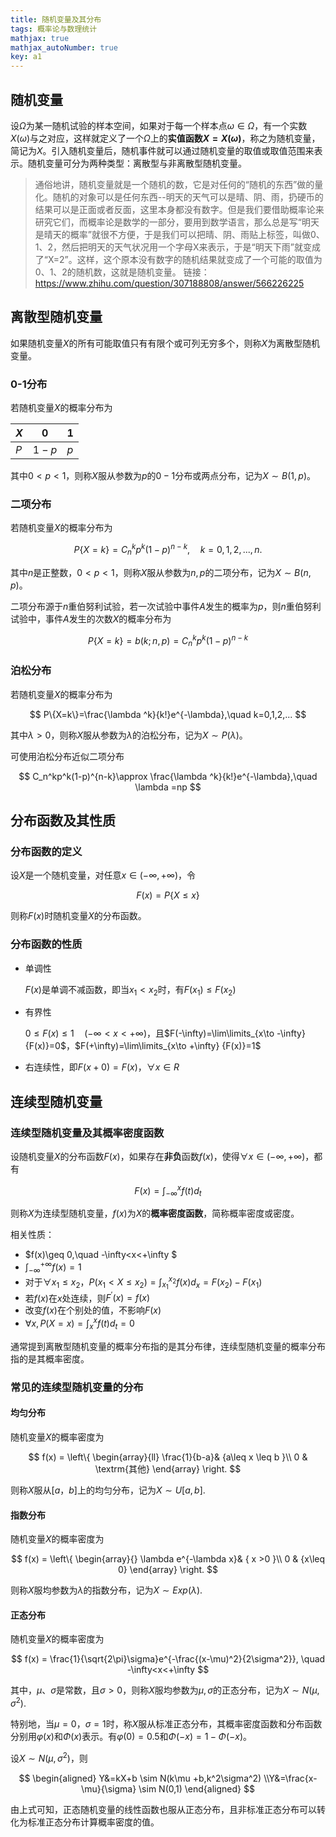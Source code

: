 ```yaml
---
title: 随机变量及其分布
tags: 概率论与数理统计
mathjax: true
mathjax_autoNumber: true
key: a1
---
```


## 随机变量

设$\Omega$为某一随机试验的样本空间，如果对于每一个样本点$\omega \in \Omega$，有一个实数$X(\omega)$与之对应，这样就定义了一个$\Omega$上的**实值函数$X=X(\omega)$**，称之为随机变量，简记为$X$。引入随机变量后，随机事件就可以通过随机变量的取值或取值范围来表示。随机变量可分为两种类型：离散型与非离散型随机变量。

> 通俗地讲，随机变量就是一个随机的数，它是对任何的“随机的东西”做的量化。随机的对象可以是任何东西--明天的天气可以是晴、阴、雨，扔硬币的结果可以是正面或者反面，这里本身都没有数字。但是我们要借助概率论来研究它们，而概率论是数学的一部分，要用到数学语言，那么总是写“明天是晴天的概率”就很不方便，于是我们可以把晴、阴、雨贴上标签，叫做0、1、2，然后把明天的天气状况用一个字母X来表示，于是“明天下雨”就变成了“X=2”。这样，这个原本没有数字的随机结果就变成了一个可能的取值为0、1、2的随机数，这就是随机变量。
> 链接：https://www.zhihu.com/question/307188808/answer/566226225

## 离散型随机变量

如果随机变量$X$的所有可能取值只有有限个或可列无穷多个，则称$X$为离散型随机变量。

### 0-1分布

若随机变量$X$的概率分布为

| $X$ | 0   |1|
| ---- | ---- |----|
| $P$  | $1-p$ |$p$|

其中$0<p<1$，则称$X$服从参数为$p$的$0-1$分布或两点分布，记为$X\sim B(1,p)$。

### 二项分布

若随机变量$X$的概率分布为

$$
P\{X=k\}=C_n^kp^k(1-p)^{n-k},\quad k=0,1,2,...,n.
$$

其中$n$是正整数，$0<p<1$，则称$X$服从参数为$n,p$的二项分布，记为$X\sim B(n,p)$。

二项分布源于$n$重伯努利试验，若一次试验中事件$A$发生的概率为$p$，则$n$重伯努利试验中，事件$A$发生的次数$X$的概率分布为

$$
P\{ X=k \}=b(k;n,p)=C_n^kp^k(1-p)^{n-k}
$$


### 泊松分布

若随机变量$X$的概率分布为

$$
P\{X=k\}=\frac{\lambda ^k}{k!}e^{-\lambda},\quad k=0,1,2,...
$$

其中$\lambda >0$，则称$X$服从参数为$\lambda$的泊松分布，记为$X\sim P(\lambda)$。

可使用泊松分布近似二项分布

$$
C_n^kp^k(1-p)^{n-k}\approx \frac{\lambda ^k}{k!}e^{-\lambda},\quad \lambda =np
$$

## 分布函数及其性质

### 分布函数的定义

设$X$是一个随机变量，对任意$x\in (-\infty,+\infty)$，令

$$
F(x) = P\{X\leq x\}
$$

则称$F(x)$时随机变量$X$的分布函数。

### 分布函数的性质

- 单调性

  $F(x)$是单调不减函数，即当$x_1<x_2$时，有$F(x_1)\leq F(x_2)$

- 有界性

  $0\leq F(x) \leq1 \quad (-\infty<x<+\infty)$，且$F(-\infty)=\lim\limits_{x\to -\infty} {F(x)}=0$，$F(+\infty)=\lim\limits_{x\to +\infty} {F(x)}=1$

- 右连续性，即$F(x+0)=F(x)$，$\forall x\in R$



## 连续型随机变量

### 连续型随机变量及其概率密度函数

设随机变量$X$的分布函数$F(x)$，如果存在**非负**函数$f(x)$，使得$\forall x \in (-\infty,+\infty)$，都有

$$
F(x)=\int_{-\infty}^{x}f(t)d_t
$$

则称$X$为连续型随机变量，$f(x)$为$X$的**概率密度函数**，简称概率密度或密度。

相关性质：

- $f(x)\geq 0,\quad -\infty<x<+\infty $
- $\int_{-\infty}^{+\infty}f(x)=1$
- 对于$\forall x_1\leq x_2$，$P(x_1<X\leq x_2)$$=\int_{x_1}^{x_2}f(x)d_x = F(x_2)-F(x_1)$
- 若$f(x)$在$x$处连续，则$F^{'}(x)=f(x)$
- 改变$f(x)$在个别处的值，不影响$F(x)$
- $\forall x,P(X=x)=\int_x^xf(t)d_t=0$

通常提到离散型随机变量的概率分布指的是其分布律，连续型随机变量的概率分布指的是其概率密度。

### 常见的连续型随机变量的分布

#### 均匀分布

随机变量$X$的概率密度为

$$
f(x) = \left\{ \begin{array}{ll}
 \frac{1}{b-a}& {a\leq x \leq b }\\
 0 & \textrm{其他}
\end{array} \right.
$$

则称$X$服从$[a，b]$上的均匀分布，记为$X \sim U[a,b]$.

#### 指数分布

随机变量$X$的概率密度为

$$
f(x) = \left\{ \begin{array}{}
 \lambda e^{-\lambda x}& { x >0 }\\
 0 & {x\leq 0}
\end{array} \right.
$$

则称$X$服均参数为$\lambda$的指数分布，记为$X \sim Exp(\lambda)$.

#### 正态分布

随机变量$X$的概率密度为

$$
f(x) = \frac{1}{\sqrt{2\pi}\sigma}e^{-\frac{(x-\mu)^2}{2\sigma^2}}, \quad -\infty<x<+\infty
$$

其中，$\mu、\sigma$是常数，且$\sigma >0$，则称$X$服均参数为$\mu,\sigma$的正态分布，记为$X \sim N(\mu,\sigma^2)$.

特别地，当$\mu = 0$，$\sigma = 1$时，称$X$服从标准正态分布，其概率密度函数和分布函数分别用$\varphi(x)$和$\Phi(x)$表示。有$\varphi(0)=0.5$和$\Phi(-x)=1-\Phi(-x)$。

设$X \sim N(\mu,\sigma^2)$，则

$$
\begin{aligned}
Y&=kX+b \sim N(k\mu +b,k^2\sigma^2)
\\Y&=\frac{x-\mu}{\sigma} \sim N(0,1)
\end{aligned}
$$

由上式可知，正态随机变量的线性函数也服从正态分布，且非标准正态分布可以转化为标准正态分布计算概率密度的值。